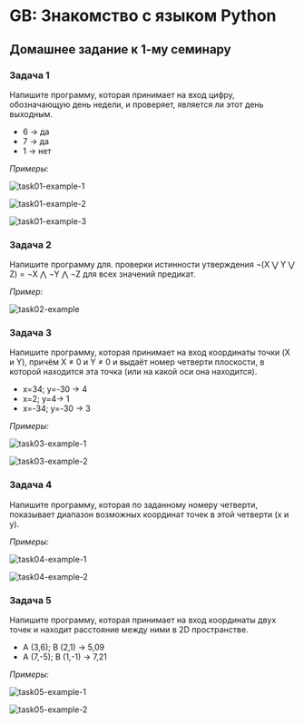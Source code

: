 # GB: Знакомство с языком Python

## Домашнее задание к 1-му семинару

### Задача 1

Напишите программу, которая принимает на вход цифру, обозначающую день недели, и проверяет, является ли этот день выходным.

* 6 -> да
* 7 -> да
* 1 -> нет

*Примеры:*

![task01-example-1](https://user-images.githubusercontent.com/109767480/192144158-27bd1892-1865-4c51-86b5-309b70f9697c.png)

![task01-example-2](https://user-images.githubusercontent.com/109767480/192144161-2d58eb82-5045-44b1-8414-a64ae685c0a6.png)

![task01-example-3](https://user-images.githubusercontent.com/109767480/192144169-9e5bb28f-0ba6-45c1-8082-78ecbd7ef6bc.png)

### Задача 2

Напишите программу для. проверки истинности утверждения ¬(X ⋁ Y ⋁ Z) = ¬X ⋀ ¬Y ⋀ ¬Z для всех значений предикат.

*Пример:*

![task02-example](https://user-images.githubusercontent.com/109767480/192144176-813c3d9d-edbe-4040-887d-767cfd47aa0e.png)

### Задача 3

Напишите программу, которая принимает на вход координаты точки (X и Y), причём X ≠ 0 и Y ≠ 0 и выдаёт номер четверти плоскости, в которой находится эта точка (или на какой оси она находится).

* x=34; y=-30 -> 4
* x=2; y=4-> 1
* x=-34; y=-30 -> 3

*Примеры:*

![task03-example-1](https://user-images.githubusercontent.com/109767480/192144180-6c1ba598-cf6d-4944-978d-f5496af14bcc.png)

![task03-example-2](https://user-images.githubusercontent.com/109767480/192144186-ccaee153-e908-4e03-8ffa-10624f75d67c.png)

### Задача 4

Напишите программу, которая по заданному номеру четверти, показывает диапазон возможных координат точек в этой четверти (x и y).

*Примеры:*

![task04-example-1](https://user-images.githubusercontent.com/109767480/192144191-404eeac0-5716-4170-8cff-4da12172c065.png)

![task04-example-2](https://user-images.githubusercontent.com/109767480/192144193-0898df86-87d3-4e1c-b53b-ee96c3db4d43.png)

### Задача 5

Напишите программу, которая принимает на вход координаты двух точек и находит расстояние между ними в 2D пространстве.
* A (3,6); B (2,1) -> 5,09
* A (7,-5); B (1,-1) -> 7,21

*Примеры:*

![task05-example-1](https://user-images.githubusercontent.com/109767480/192144198-15dd8da6-4954-41e9-8794-f36cc896a2f3.png)

![task05-example-2](https://user-images.githubusercontent.com/109767480/192144200-739166cc-0dee-47e0-8d34-524bf1c96769.png)
